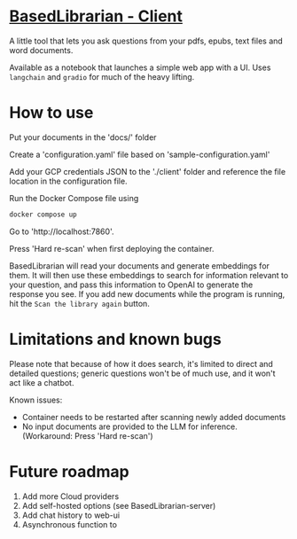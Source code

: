 # [BasedLibrarian - Client](https://github.com/MaxSloof/BasedLibrarian-client/)

A little tool that lets you ask questions from your pdfs, epubs, text files and word documents. 

Available as a notebook that launches a simple web app with a UI. Uses `langchain` and `gradio` for much of the heavy lifting. 

# How to use

Put your documents in the 'docs/' folder

Create a 'configuration.yaml' file based on 'sample-configuration.yaml' 

Add your GCP credentials JSON to the './client' folder and reference the file location in the configuration file. 

Run the Docker Compose file using 
```bash
docker compose up
```

Go to 'http://localhost:7860'. 

Press 'Hard re-scan' when first deploying the container. 

BasedLibrarian will read your documents and generate embeddings for them. It will then use these embeddings to search for information relevant to your question, and pass this information to OpenAI to generate the response you see. If you add new documents while the program is running, hit the `Scan the library again` button. 

# Limitations and known bugs

Please note that because of how it does search, it's limited to direct and detailed questions; generic questions won't be of much use, and it won't act like a chatbot. 

Known issues:
- Container needs to be restarted after scanning newly added documents
- No input documents are provided to the LLM for inference. (Workaround: Press 'Hard re-scan')

# Future roadmap 
1. Add more Cloud providers
2. Add self-hosted options (see BasedLibrarian-server)
3. Add chat history to web-ui
4. Asynchronous function to 
